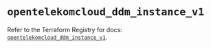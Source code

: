 # `opentelekomcloud_ddm_instance_v1`

Refer to the Terraform Registry for docs: [`opentelekomcloud_ddm_instance_v1`](https://registry.terraform.io/providers/opentelekomcloud/opentelekomcloud/1.36.35/docs/resources/ddm_instance_v1).
